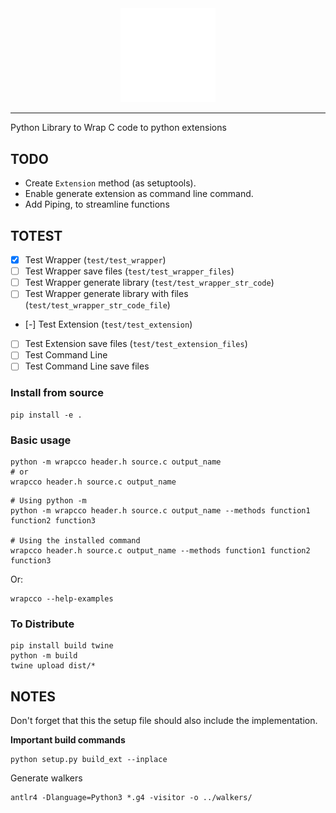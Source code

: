 <div align="center">
    <picture>
        <source media="(prefers-color-scheme: light)" srcset="/docs/logo_wrapc_light.svg">
        <img alt="wrapc.co logo" src="/docs/logo_wrapc_dark.svg" width="30%" height="30%">
    </picture>
</div>

---

Python Library to Wrap C code to python extensions

## TODO
- Create `Extension` method (as setuptools).
- Enable generate extension as command line command.
- Add Piping, to streamline functions

## TOTEST
- [x] Test Wrapper (`test/test_wrapper`)
- [ ] Test Wrapper save files (`test/test_wrapper_files`)
- [ ] Test Wrapper generate library (`test/test_wrapper_str_code`)
- [ ] Test Wrapper generate library with files (`test/test_wrapper_str_code_file`)
- [-] Test Extension (`test/test_extension`)
- [ ] Test Extension save files (`test/test_extension_files`)
- [ ] Test Command Line
- [ ] Test Command Line save files

### Install from source
```
pip install -e .
```

### Basic usage


```
python -m wrapcco header.h source.c output_name
# or
wrapcco header.h source.c output_name
```

```
# Using python -m
python -m wrapcco header.h source.c output_name --methods function1 function2 function3

# Using the installed command
wrapcco header.h source.c output_name --methods function1 function2 function3
```

Or:
```
wrapcco --help-examples
```

### To Distribute
```
pip install build twine
python -m build
twine upload dist/*
```

## NOTES
Don't forget that this the setup file should also include
the implementation.

**Important build commands**
```
python setup.py build_ext --inplace
```

Generate walkers
```
antlr4 -Dlanguage=Python3 *.g4 -visitor -o ../walkers/
```
